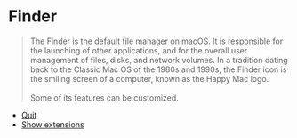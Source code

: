 # Finder

> The Finder is the default file manager on macOS. It is responsible for the launching of other applications, and for the overall user management of files, disks, and network volumes. In a tradition dating back to the Classic Mac OS of the 1980s and 1990s, the Finder icon is the smiling screen of a computer, known as the Happy Mac logo.<br><br> Some of its features can be customized.

- [Quit](./QuitMenuItem/readme.md)
- [Show extensions](./AppleShowAllExtensions/readme.md)
